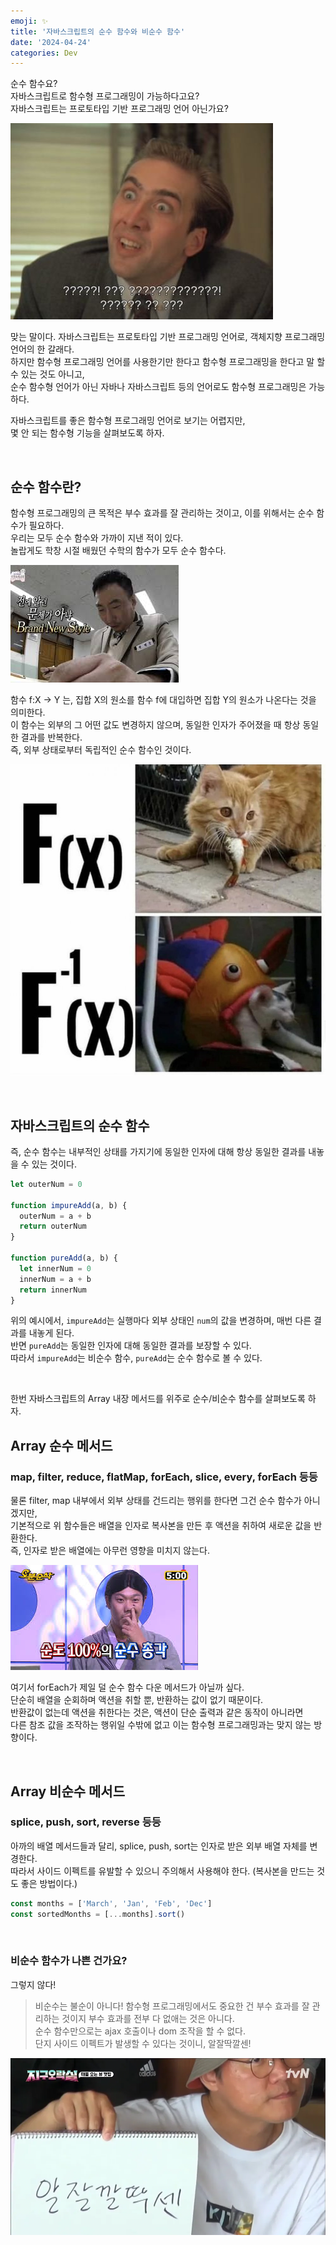```yaml
---
emoji: ✨
title: '자바스크립트의 순수 함수와 비순수 함수'
date: '2024-04-24'
categories: Dev
---
```


순수 함수요?  
자바스크립트로 함수형 프로그래밍이 가능하다고요?  
자바스크립트는 프로토타입 기반 프로그래밍 언어 아닌가요?

![](0.jpeg)

맞는 말이다. 자바스크립트는 프로토타입 기반 프로그래밍 언어로, 객체지향 프로그래밍 언어의 한 갈래다.  
하지만 함수형 프로그래밍 언어를 사용한기만 한다고 함수형 프로그래밍을 한다고 말 할 수 있는 것도 아니고,  
순수 함수형 언어가 아닌 자바나 자바스크립트 등의 언어로도 함수형 프로그래밍은 가능하다.

자바스크립트를 좋은 함수형 프로그래밍 언어로 보기는 어렵지만,  
몇 안 되는 함수형 기능을 살펴보도록 하자.

&nbsp;

## 순수 함수란?

함수형 프로그래밍의 큰 목적은 부수 효과를 잘 관리하는 것이고, 이를 위해서는 순수 함수가 필요하다.  
우리는 모두 순수 함수와 가까이 지낸 적이 있다.  
놀랍게도 학창 시절 배웠던 수학의 함수가 모두 순수 함수다.

![](1.jpeg)

함수 f:X -> Y 는, 집합 X의 원소를 함수 f에 대입하면 집합 Y의 원소가 나온다는 것을 의미한다.  
이 함수는 외부의 그 어떤 값도 변경하지 않으며, 동일한 인자가 주어졌을 때 항상 동일한 결과를 반복한다.  
즉, 외부 상태로부터 독립적인 순수 함수인 것이다.

![](2.jpeg)

&nbsp;

## 자바스크립트의 순수 함수

즉, 순수 함수는 내부적인 상태를 가지기에 동일한 인자에 대해 항상 동일한 결과를 내놓을 수 있는 것이다.

```js
let outerNum = 0

function impureAdd(a, b) {
  outerNum = a + b
  return outerNum
}

function pureAdd(a, b) {
  let innerNum = 0
  innerNum = a + b
  return innerNum
}
```

위의 예시에서, `impureAdd`는 실행마다 외부 상태인 `num`의 값을 변경하며, 매번 다른 결과를 내놓게 된다.  
반면 `pureAdd`는 동일한 인자에 대해 동일한 결과를 보장할 수 있다.  
따라서 `impureAdd`는 비순수 함수, `pureAdd`는 순수 함수로 볼 수 있다.

&nbsp;

한번 자바스크립트의 Array 내장 메서드를 위주로 순수/비순수 함수를 살펴보도록 하자.

## Array 순수 메서드

### map, filter, reduce, flatMap, forEach, slice, every, forEach 등등

물론 filter, map 내부에서 외부 상태를 건드리는 행위를 한다면 그건 순수 함수가 아니겠지만,  
기본적으로 위 함수들은 배열을 인자로 복사본을 만든 후 액션을 취하여 새로운 값을 반환한다.  
즉, 인자로 받은 배열에는 아무런 영향을 미치지 않는다.  

![](3.jpeg)

여기서 forEach가 제일 덜 순수 함수 다운 메서드가 아닐까 싶다.  
단순히 배열을 순회하며 액션을 취할 뿐, 반환하는 값이 없기 때문이다.  
반환값이 없는데 액션을 취한다는 것은, 액션이 단순 출력과 같은 동작이 아니라면  
다른 참조 값을 조작하는 행위일 수밖에 없고 이는 함수형 프로그래밍과는 맞지 않는 방향이다.

&nbsp;

## Array 비순수 메서드

### splice, push, sort, reverse 등등

아까의 배열 메서드들과 달리, splice, push, sort는 인자로 받은 외부 배열 자체를 변경한다.  
따라서 사이드 이펙트를 유발할 수 있으니 주의해서 사용해야 한다. (복사본을 만드는 것도 좋은 방법이다.)

```js
const months = ['March', 'Jan', 'Feb', 'Dec']
const sortedMonths = [...months].sort()
```

&nbsp;

### 비순수 함수가 나쁜 건가요?

그렇지 않다!  
> 비순수는 불순이 아니다!
함수형 프로그래밍에서도 중요한 건 부수 효과를 잘 관리하는 것이지 부수 효과를 전부 다 없애는 것은 아니다.  
순수 함수만으로는 ajax 호출이나 dom 조작을 할 수 없다.  
단지 사이드 이펙트가 발생할 수 있다는 것이니, 알잘딱깔센!

![](4.webp)

```toc
```
